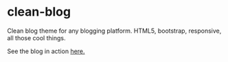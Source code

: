 clean-blog
==========

Clean blog theme for any blogging platform. HTML5, bootstrap, responsive, all those cool things.

See the blog in action <a href="http://blog.roarr.us">here.</a>